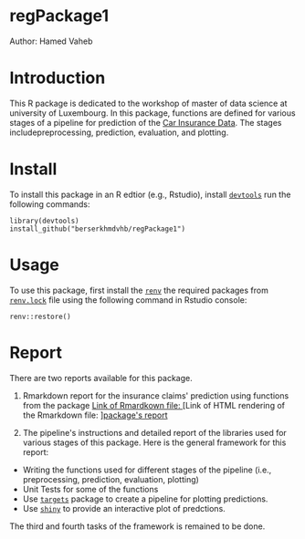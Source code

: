 # regPackage1
Author: Hamed Vaheb

# Introduction

This R package is dedicated to the workshop of master of data science at university of Luxembourg.
In this package, functions are defined for various stages of a pipeline for prediction of the [Car Insurance Data](https://www.kaggle.com/datasets/sagnik1511/car-insurance-data). The stages includepreprocessing, prediction, evaluation, and plotting.

# Install 

To install this package in an R edtior (e.g., Rstudio), install [`devtools`](https://www.r-project.org/nosvn/pandoc/devtools.html) run the following commands:

```
library(devtools)
install_github("berserkhmdvhb/regPackage1")
```

# Usage
To use this package, first install the [`renv`](https://rstudio.github.io/renv/articles/renv.html) the required packages from [`renv.lock`](https://github.com/berserkhmdvhb/regPackage1/blob/main/renv.lock) file using the following command in Rstudio console:

```
renv::restore()
```

# Report
There are two reports available for this package.

 1. Rmarkdown report for the insurance claims' prediction using functions from the package
[Link of Rmardkown file: ](https://github.com/berserkhmdvhb/regPackage1/blob/main/inst/report.Rmd)
[Link of HTML rendering of the Rmarkdown file: ][package's report](https://htmlpreview.github.io/?https://github.com/berserkhmdvhb/regPackage1/blob/main/inst/report.html)

2. The pipeline's instructions and detailed report of the libraries used for various stages of this package. Here is the general framework for this report:
 - Writing the functions used for different stages of the pipeline (i.e., preprocessing, prediction, evaluation, plotting)
 - Unit Tests for some of the functions
 - Use [`targets`](https://cran.r-project.org/web/packages/targets/index.html) package to create a pipeline for plotting predictions.
 - Use [`shiny`]() to provide an interactive plot of predctions.

The third and fourth tasks of the framework is remained to be done.

